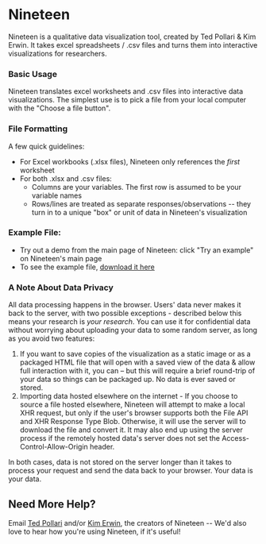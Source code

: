 # Nineteen
Nineteen is a qualitative data visualization tool, created by Ted Pollari & Kim Erwin.
It takes excel spreadsheets / .csv files and turns them into interactive visualizations for researchers.


### Basic Usage
Nineteen translates excel worksheets and .csv files into interactive data visualizations. 
The simplest use is to pick a file from your local computer with the "Choose a file button". 

### File Formatting
A few quick guidelines:
- For Excel workbooks (.xlsx files), Nineteen only references the *first* worksheet
- For both .xlsx and .csv files: 
  - Columns are your variables. The first row is assumed to be your variable names
  - Rows/lines are treated as separate responses/observations -- they turn in to a unique "box" or unit of data in Nineteen's visualization
  
### Example File:
- Try out a demo from the main page of Nineteen: click "Try an example" on Nineteen's main page
- To see the example file, [download it here](https://github.com/UseNineteen/nineteen/blob/main/app/downloads/shopping_decision_diary.xlsx?raw=true)

### A Note About Data Privacy
All data processing happens in the browser. Users' data never makes it back to the server, with two possible exceptions - described below 
this means your research is *your research*. You can use it for confidential data without worrying about uploading your data to some random server, as 
long as you avoid two features:

1. If you want to save copies of the visualization as a static image or as a packaged HTML file that will open with a saved view of the data & 
allow full interaction with it, you can – but this will require a brief round-trip of your data so things can be packaged up. 
No data is ever saved or stored.
2. Importing data hosted elsewhere on the internet -  If you choose to source a file hosted elsewhere, Nineteen will attempt to make a local XHR request, 
but only if the user's browser supports both the File API and XHR Response Type Blob. Otherwise, it will use the server will to download 
the file and convert it. It may also end up using the server process if the remotely hosted data's server does not set the 
Access-Control-Allow-Origin header. 

In both cases, data is not stored on the server longer than it takes to process your request and send the data back to your browser. 
Your data is your data.




## Need More Help?
Email [Ted Pollari](mailto:ted@pollari.org?subject=Nineteen%20Help) and/or [Kim Erwin](mailto:kerwin@id.iit.edu?subject=Nineteen%20Help), 
the creators of Nineteen -- We'd also love to hear how you're using Nineteen, if it's useful!

